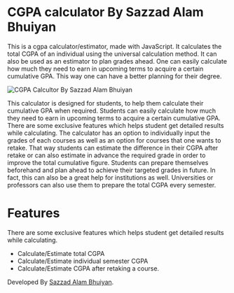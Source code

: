 # CGPA calculator By Sazzad Alam Bhuiyan
This is a cgpa calculator/estimator, made with JavaScript. It calculates the total CGPA of an individual using the universal calculation method. It can also be used as an estimator to plan grades ahead. One can easily calculate how much they need to earn in upcoming terms to acquire a certain cumulative GPA. This way one can have a better planning for their degree.

![CGPA Calcultor By Sazzad Alam Bhuiyan](https://user-images.githubusercontent.com/60057234/111517024-cecb6f80-877e-11eb-9bf6-e0d2167249cd.gif)

This calculator is designed for students, to help them calculate their cumulative GPA when required. Students can easily calculate how much they need to earn in upcoming terms to acquire a certain cumulative GPA. There are some exclusive features which helps student get detailed results while calculating. The calculator has an option to individually input the grades of each courses as well as an option for courses that one wants to retake. That way students can estimate the difference in their CGPA after retake or can also estimate in advance the required grade in order to improve the total cumulative figure. Students can prepare themselves beforehand and plan ahead to achieve their targeted grades in future. In fact, this can also be a great help for institutions as well. Universities or professors can also use them to prepare the total CGPA every semester.

# Features
There are some exclusive features which helps student get detailed results while calculating.

- Calculate/Estimate total CGPA
- Calculate/Estimate individual semester CGPA
- Calculate/Estimate CGPA after retaking a course. 


Developed By [Sazzad Alam Bhuiyan](https://github.com/Sazzad05).
